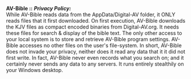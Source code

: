 **AV-Bible ::** ***Privacy Policy:***<br/>
While AV-Bible reads data from the AppData/Digital-AV folder, it ONLY reads files that it first downloaded. On first execution, AV-Bible downloads the KJV files as compact encoded binaries from Digital-AV.org. It needs these files for search & display of the bible text. The only other access to your local system is to store and retrieve AV-Bible program settings. AV-Bible accesses no other files on the user's file-system. In short, AV-Bible does not invade your privacy, neither does it read any data that it it did not first write. In fact, AV-Bible never even records what you search on; and it certainly never sends any data to any servers. It runs entirely stealthily on your Windows desktop.

